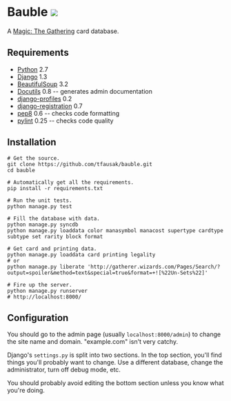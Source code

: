 # Bauble [![][1]][2]

A [Magic: The Gathering][3] card database.

## Requirements

-   [Python][4] 2.7
-   [Django][5] 1.3
-   [BeautifulSoup][6] 3.2
-   [Docutils][7] 0.8 -- generates admin documentation
-   [django-profiles][8] 0.2
-   [django-registration][9] 0.7
-   [pep8][10] 0.6 -- checks code formatting
-   [pylint][11] 0.25 -- checks code quality

## Installation

    # Get the source.
    git clone https://github.com/tfausak/bauble.git
    cd bauble

    # Automatically get all the requirements.
    pip install -r requirements.txt

    # Run the unit tests.
    python manage.py test

    # Fill the database with data.
    python manage.py syncdb
    python manage.py loaddata color manasymbol manacost supertype cardtype subtype set rarity block format

    # Get card and printing data.
    python manage.py loaddata card printing legality
    # or
    python manage.py liberate 'http://gatherer.wizards.com/Pages/Search/?output=spoiler&method=text&special=true&format=+![%22Un-Sets%22]'

    # Fire up the server.
    python manage.py runserver
    # http://localhost:8000/

## Configuration

You should go to the admin page (usually `localhost:8000/admin`)
to change the site name and domain. "example.com" isn't very catchy.

Django's `settings.py` is split into two sections. In the top
section, you'll find things you'll probably want to change. Use a
different database, change the administrator, turn off debug mode,
etc.

You should probably avoid editing the bottom section unless you
know what you're doing.

[1]: https://secure.travis-ci.org/tfausak/bauble.png
[2]: http://travis-ci.org/tfausak/bauble
[3]: http://www.wizards.com/magic/
[4]: http://python.org/
[5]: https://www.djangoproject.com/
[6]: http://www.crummy.com/software/BeautifulSoup/
[7]: http://docutils.sourceforge.net/
[8]: https://bitbucket.org/ubernostrum/django-profiles/
[9]: https://bitbucket.org/ubernostrum/django-registration/
[10]: https://github.com/jcrocholl/pep8
[11]: http://www.logilab.org/project/pylint
